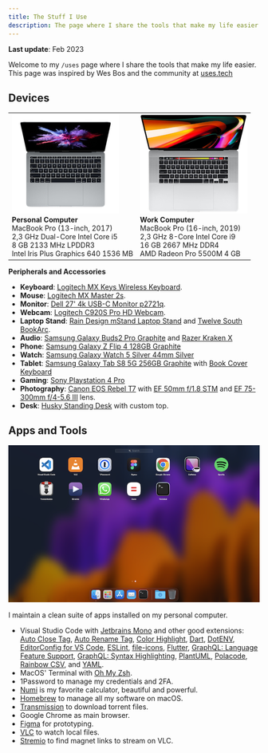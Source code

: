 ```yaml
---
title: The Stuff I Use
description: The page where I share the tools that make my life easier.
---
```


**Last update**: Feb 2023

Welcome to my `/uses` page where I share the tools that make my life easier. This page was inspired by Wes Bos and the community at [uses.tech](https://uses.tech)

## Devices

<table class="uses-table">
  <tr>
    <td>
      <img src="mbp13.png" alt="" /> <br />
      <strong>Personal Computer</strong> <br />
      MacBook Pro (13-inch, 2017) <br />
      2,3 GHz Dual-Core Intel Core i5 <br />
      8 GB 2133 MHz LPDDR3 <br />
      Intel Iris Plus Graphics 640 1536 MB
    </td>
    <td>
      <img src="mbp16.png" alt="" /> <br />
      <strong>Work Computer</strong> <br />
      MacBook Pro (16-inch, 2019) <br />
      2,3 GHz 8-Core Intel Core i9 <br />
      16 GB 2667 MHz DDR4 <br />
      AMD Radeon Pro 5500M 4 GB
    </td>
  </tr>
</table>

**Peripherals and Accessories**

- **Keyboard**: [Logitech MX Keys Wireless Keyboard](https://www.logitech.com/en-us/products/keyboards/mx-keys-wireless-keyboard.html).
- **Mouse**: [Logitech MX Master 2s](https://www.logitech.com/en-us/eol/mx-master-2s-mouse.910-005131.html).
- **Monitor**: [Dell 27' 4k USB-C Monitor p2721q](https://www.dell.com/en-us/shop/dell-27-4k-usb-c-monitor-p2721q/apd/210-axlt/monitors-monitor-accessories).
- **Webcam**: [Logitech C920S Pro HD Webcam](https://www.logitech.com/en-us/products/webcams/c920s-pro-hd-webcam.960-001257.html).
- **Laptop Stand**: [Rain Design mStand Laptop Stand](https://www.raindesigninc.com/mstand.html) and [Twelve South BookArc](https://www.twelvesouth.com/products/bookarc-macbook).
- **Audio**: [Samsung Galaxy Buds2 Pro Graphite](https://www.samsung.com/us/mobile/audio/headphones/galaxy-buds2-pro-graphite-sm-r510nzaaxar/) and [Razer Kraken X](https://www.razer.com/console-headsets/Razer-Kraken-X-For-Console/RZ04-02890200-R3M1)
- **Phone**: [Samsung Galaxy Z Flip 4 128GB Graphite](https://www.samsung.com/us/smartphones/galaxy-z-flip4/)
- **Watch**: [Samsung Galaxy Watch 5 Silver 44mm Silver](https://www.samsung.com/us/watches/galaxy-watch5/buy/?skipDevice=galaxy-watch5)
- **Tablet**: [Samsung Galaxy Tab S8 5G 256GB Graphite](https://www.samsung.com/us/tablets/galaxy-tab-s8/buy/?modelCode=SM-X700NIDAXAR) with [Book Cover Keyboard](https://www.samsung.com/us/mobile/mobile-accessories/tablets/galaxy-tab-s8-galaxy-tab-s7-book-cover-keyboard-black-ef-dt870ubeguj/)
- **Gaming**: [Sony Playstation 4 Pro](https://www.playstation.com/en-us/ps4/ps4-pro/)
- **Photography**: [Canon EOS Rebel T7](https://www.usa.canon.com/shop/p/eos-rebel-t7-ef-s-18-55mm-f-3-5-5-6-is-ii?color=Black&type=New) with [EF 50mm f/1.8 STM](https://www.usa.canon.com/shop/p/ef-50mm-f-1-8-stm?color=Black&type=New) and [EF 75-300mm f/4-5.6 III](https://www.usa.canon.com/shop/p/ef-75-300mm-f-4-5-6-iii?color=Black&type=New) lens.
- **Desk**: [Husky Standing Desk](https://www.kabum.com.br/produto/135439/mesa-office-husky-technologies-900-oak-branco-e-madeira-natural-regulagem-de-altura-automatica-memorizacao-4-usuarios-anti-esmagamento-htct000) with custom top.

## Apps and Tools

![My desktop](myapps.png)

I maintain a clean suite of apps installed on my personal computer.

- Visual Studio Code with [Jetbrains Mono](https://www.jetbrains.com/lp/mono/) and other good extensions: [Auto Close Tag](https://marketplace.visualstudio.com/items?itemName=formulahendry.auto-close-tag), [Auto Rename Tag](https://marketplace.visualstudio.com/items?itemName=formulahendry.auto-rename-tag), [Color Highlight](https://marketplace.visualstudio.com/items?itemName=naumovs.color-highlight), [Dart](https://marketplace.visualstudio.com/items?itemName=Dart-Code.dart-code), [DotENV](https://marketplace.visualstudio.com/items?itemName=mikestead.dotenv), [EditorConfig for VS Code](https://marketplace.visualstudio.com/items?itemName=EditorConfig.EditorConfig), [ESLint](https://marketplace.visualstudio.com/items?itemName=dbaeumer.vscode-eslint), [file-icons](https://marketplace.visualstudio.com/items?itemName=file-icons.file-icons), [Flutter](https://marketplace.visualstudio.com/items?itemName=Dart-Code.flutter), [GraphQL: Language Feature Support](https://marketplace.visualstudio.com/items?itemName=GraphQL.vscode-graphql), [GraphQL: Syntax Highlighting](https://marketplace.visualstudio.com/items?itemName=GraphQL.vscode-graphql-syntax), [PlantUML](https://marketplace.visualstudio.com/items?itemName=jebbs.plantuml), [Polacode](https://marketplace.visualstudio.com/items?itemName=pnp.polacode), [Rainbow CSV](https://marketplace.visualstudio.com/items?itemName=mechatroner.rainbow-csv), and [YAML](https://marketplace.visualstudio.com/items?itemName=redhat.vscode-yaml).
- MacOS' Terminal with [Oh My Zsh](https://ohmyz.sh/).
- 1Password to manage my credentials and 2FA.
- [Numi](https://numi.app/) is my favorite calculator, beautiful and powerful.
- [Homebrew](https://brew.sh) to manage all my software on macOS.
- [Transmission](https://transmissionbt.com/) to download torrent files.
- Google Chrome as main browser.
- [Figma](https://www.figma.com/) for prototyping.
- [VLC](https://www.videolan.org/) to watch local files.
- [Stremio](https://www.stremio.com/) to find magnet links to stream on VLC.
